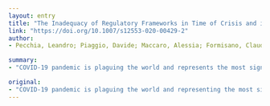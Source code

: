 ```yaml
---
layout: entry
title: "The Inadequacy of Regulatory Frameworks in Time of Crisis and in Low-Resource Settings: Personal Protective Equipment and COVID-19"
link: "https://doi.org/10.1007/s12553-020-00429-2"
author:
- Pecchia, Leandro; Piaggio, Davide; Maccaro, Alessia; Formisano, Claudio; Iadanza, Ernesto

summary:
- "COVID-19 pandemic is plaguing the world and represents the most significant stress test for many national healthcare systems and services since their foundation. The supply-chain disruption and the unprecedented request for intensive care unit beds have created in Europe conditions typical of low-resources settings. Many companies are converting their traditional production to manufacture the most needed equipment. But ordinary procedures for testing and certification are currently questioned and empowered with fast-track pathways in order to speed-up the deployment of new solutions."

original:
- "COVID-19 pandemic is plaguing the world and representing the most significant stress test for many national healthcare systems and services, since their foundation. The supply-chain disruption and the unprecedented request for intensive care unit (ICU) beds have created in Europe conditions typical of low-resources settings. This generated a remarkable race to find solutions for the prevention, treatment and management of this disease which is involving a large amount of people. Every day, new Do-It-Yourself (DIY) solutions regarding personal protective equipment and medical devices populate social media feeds. Many companies (e.g., automotive or textile) are converting their traditional production to manufacture the most needed equipment (e.g., respirators, face shields, ventilators etc.). In this chaotic scenario, policy makers, international and national standards bodies, along with the World Health Organization (WHO) and scientific societies are making a joint effort to increase global awareness and knowledge about the importance of respecting the relevant requirements to guarantee appropriate quality and safety for patients and healthcare workers. Nonetheless, ordinary procedures for testing and certification are currently questioned and empowered with fast-track pathways in order to speed-up the deployment of new solutions for COVID-19. This paper shares critical reflections on the current regulatory framework for the certification of personal protective equipment. We hope that these reflections may help readers in navigating the framework of regulations, norms and international standards relevant for key personal protective equipment, sharing a subset of tests that should be deemed essential even in a period of crisis."
---
```


